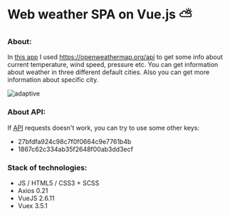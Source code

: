 # Web weather SPA on Vue.js :partly_sunny:

### About:
In [this app](https://dantrofimov.github.io/weather-app/#/) I used https://openweathermap.org/api to get some info about current temperature, wind speed, pressure etc. You can get information about weather in three different  default cities. Also you can get more information about specific city.


![adaptive](https://github.com/chackydude/weather-app/raw/master/weather-app/public/gifs/adaptive-2.gif)

### About API:

If [API](https://openweathermap.org/api) requests doesn't work, you can try to use some other keys:
* 27bfdfa924c98c7f0f0664c9e7761b4b
* 1867c62c334ab35f2648f00ab3dd3ecf

### Stack of technologies:

* JS / HTML5 / CSS3 + SCSS 
* Axios 0.21
* VueJS 2.6.11
* Vuex 3.5.1 

